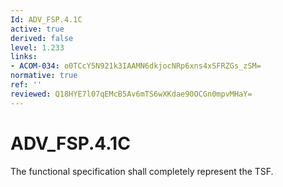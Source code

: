 ```yaml
---
Id: ADV_FSP.4.1C
active: true
derived: false
level: 1.233
links:
- ACOM-034: o0TCcY5N921k3IAAMN6dkjocNRp6xns4xSFRZGs_zSM=
normative: true
ref: ''
reviewed: Q18HYE7l07qEMcB5Av6mTS6wXKdae90OCGn0mpvMHaY=
---
```


# ADV_FSP.4.1C

The functional specification shall completely represent the TSF.